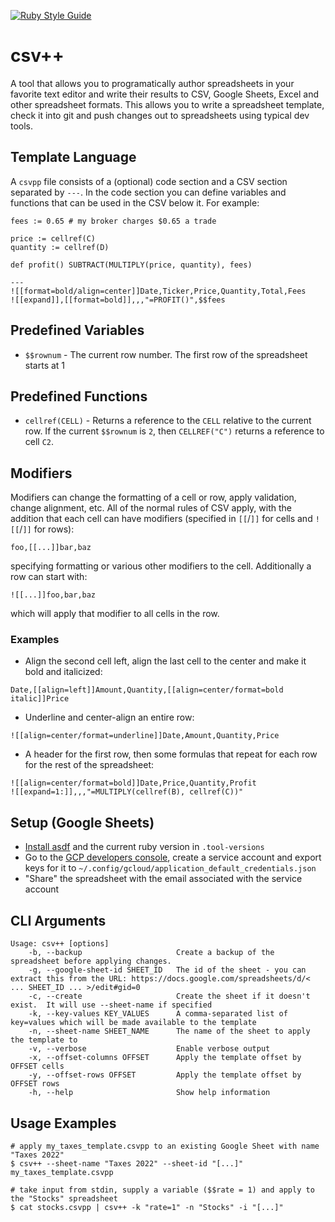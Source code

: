 [![Ruby Style Guide](https://img.shields.io/badge/code_style-community-brightgreen.svg)](https://rubystyle.guide)

# csv++

A tool that allows you to programatically author spreadsheets in your favorite text editor and write their results to CSV, Google Sheets, Excel and other spreadsheet formats.  This allows you to write a spreadsheet template, check it into git and push changes out to spreadsheets using typical dev tools.

## Template Language

A `csvpp` file consists of a (optional) code section and a CSV section separated by `---`.  In the code section you can define variables and functions that can be used in the CSV below it.  For example:

```
fees := 0.65 # my broker charges $0.65 a trade

price := cellref(C)
quantity := cellref(D)

def profit() SUBTRACT(MULTIPLY(price, quantity), fees)

---
![[format=bold/align=center]]Date,Ticker,Price,Quantity,Total,Fees
![[expand]],[[format=bold]],,,"=PROFIT()",$$fees
```

## Predefined Variables

* `$$rownum` - The current row number.  The first row of the spreadsheet starts at 1

## Predefined Functions

* `cellref(CELL)` - Returns a reference to the `CELL` relative to the current row.  If the current `$$rownum` is `2`, then `CELLREF("C")` returns  a reference to cell `C2`.

## Modifiers

Modifiers can change the formatting of a cell or row, apply validation, change alignment, etc. All of the normal rules of CSV apply, with the addition that each cell can have modifiers (specified in `[[`/`]]` for cells and `![[`/`]]` for rows):

```
foo,[[...]]bar,baz
```

specifying formatting or various other modifiers to the cell.  Additionally a row can start with:

```
![[...]]foo,bar,baz
```

which will apply that modifier to all cells in the row.

### Examples

* Align the second cell left, align the last cell to the center and make it bold and italicized:

```
Date,[[align=left]]Amount,Quantity,[[align=center/format=bold italic]]Price
```

* Underline and center-align an entire row:

```
![[align=center/format=underline]]Date,Amount,Quantity,Price
```

* A header for the first row, then some formulas that repeat for each row for the rest of the spreadsheet:

```
![[align=center/format=bold]]Date,Price,Quantity,Profit
![[expand=1:]],,,"=MULTIPLY(cellref(B), cellref(C))"
```

## Setup (Google Sheets)

* [Install asdf](https://asdf-vm.com/guide/getting-started.html) and the current ruby version in `.tool-versions`
* Go to the [GCP developers console](https://console.cloud.google.com/projectselector2/apis/credentials?pli=1&supportedpurview=project), create a service account and export keys for it to `~/.config/gcloud/application_default_credentials.json`
* "Share" the spreadsheet with the email associated with the service account

## CLI Arguments

```
Usage: csv++ [options]
    -b, --backup                     Create a backup of the spreadsheet before applying changes.
    -g, --google-sheet-id SHEET_ID   The id of the sheet - you can extract this from the URL: https://docs.google.com/spreadsheets/d/< ... SHEET_ID ... >/edit#gid=0
    -c, --create                     Create the sheet if it doesn't exist.  It will use --sheet-name if specified
    -k, --key-values KEY_VALUES      A comma-separated list of key=values which will be made available to the template
    -n, --sheet-name SHEET_NAME      The name of the sheet to apply the template to
    -v, --verbose                    Enable verbose output
    -x, --offset-columns OFFSET      Apply the template offset by OFFSET cells
    -y, --offset-rows OFFSET         Apply the template offset by OFFSET rows
    -h, --help                       Show help information
```

## Usage Examples

```
# apply my_taxes_template.csvpp to an existing Google Sheet with name "Taxes 2022"
$ csv++ --sheet-name "Taxes 2022" --sheet-id "[...]" my_taxes_template.csvpp

# take input from stdin, supply a variable ($$rate = 1) and apply to the "Stocks" spreadsheet
$ cat stocks.csvpp | csv++ -k "rate=1" -n "Stocks" -i "[...]"
```


